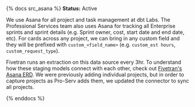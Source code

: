 {% docs src_asana %}
**Status:** Active

We use Asana for all project and task management at dbt Labs. The Professional Services team also uses Asana for tracking all Enterprise sprints and sprint details (e.g. Sprint owner, cost, start date and end date, etc). For cards across any project, we can bring in any custom field and they will be prefixed with `custom_<field_name>` (e.g. `custom_est hours`, `custom_request_type`).

Fivetran runs an extraction on this data source every 3hr. To understand how these staging models connect with each other, check out [Fivetran's Asana ERD](https://docs.google.com/presentation/d/14m2L2aYGmt0IXseExR80FlEO-7fxjBKfoALR2jVh0G8/edit#slide=id.p). We were previously adding individual projects, but in order to capture projects as Pro-Serv adds them, we updated the connector to sync all projects.

{% enddocs %}